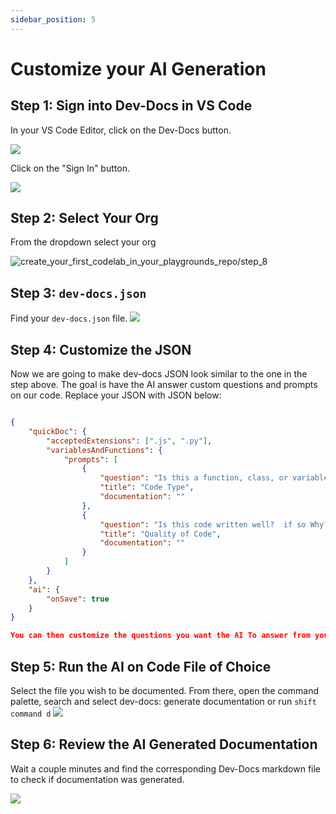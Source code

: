 ```yaml
---
sidebar_position: 5
---
```





# Customize your AI Generation

## Step 1: Sign into Dev-Docs in VS Code

In your VS Code Editor, click on the Dev-Docs button.

![](/img/customize_your_ai_generation/step_1.png)


Click on the "Sign In" button.

![](/img/customize_your_ai_generation/step_2.png)

## Step 2: Select Your Org

From the dropdown select your org

![create_your_first_codelab_in_your_playgrounds_repo/step_8](/img/create_your_first_codelab_in_your_playgrounds_repo/step_8.png)


## Step 3: `dev-docs.json`

Find your `dev-docs.json` file.
![](/img/customize_your_ai_generation/step_5.png)

## Step 4: Customize the JSON

Now we are going to make dev-docs JSON look similar to the one in the step above.  The goal is have the AI answer custom questions and prompts on our code.  Replace your JSON with JSON below:

```json

{
    "quickDoc": {
        "acceptedExtensions": [".js", ".py"],
        "variablesAndFunctions": {
            "prompts": [
                {
                    "question": "Is this a function, class, or variable",
                    "title": "Code Type",
                    "documentation": ""
                },
                {
                    "question": "Is this code written well?  if so Why?",
                    "title": "Quality of Code",
                    "documentation": ""
                }
            ]
        }
    },
    "ai": {
        "onSave": true
    }
}

You can then customize the questions you want the AI To answer from your code by adusting the questions int he JSON or adding new ones to the JSON. The title can be thought of as a header within your documentation.
```


## Step 5: Run the AI on Code File of Choice

Select the file you wish to be documented. From there, open the command palette, search and select dev-docs: generate documentation or run <code>shift command d</code>
![](/img/generate_documentation_with_ai/step_5.png)

## Step 6: Review the AI Generated Documentation

Wait a couple minutes and find the corresponding Dev-Docs markdown file to check if documentation was generated.

![](/img/customize_your_ai_generation/step_13.png)


